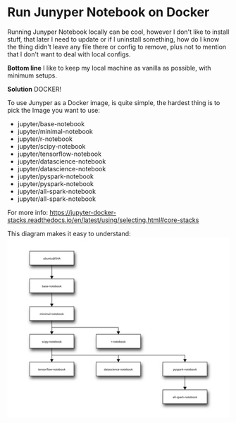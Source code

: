# Run Junyper Notebook on Docker

Running Junyper Notebook locally can be cool, however I don't like to install stuff, that later I need to update or if I uninstall something, how do I know the thing didn't leave any file there or config to remove, plus not to mention that I don't want to deal with local configs.

**Bottom line** I like to keep my local machine as vanilla as possible, with minimum setups.

**Solution** DOCKER!

To use Junyper as a Docker image, is quite simple, the hardest thing is to pick the Image you want to use:
* jupyter/base-notebook
* jupyter/minimal-notebook
* jupyter/r-notebook
* jupyter/scipy-notebook
* jupyter/tensorflow-notebook
* jupyter/datascience-notebook
* jupyter/datascience-notebook
* jupyter/pyspark-notebook
* jupyter/pyspark-notebook
* jupyter/all-spark-notebook
* jupyter/all-spark-notebook

For more info: https://jupyter-docker-stacks.readthedocs.io/en/latest/using/selecting.html#core-stacks

This diagram makes it easy to understand:
![Image Relationships](img/blockdiag.svg)



